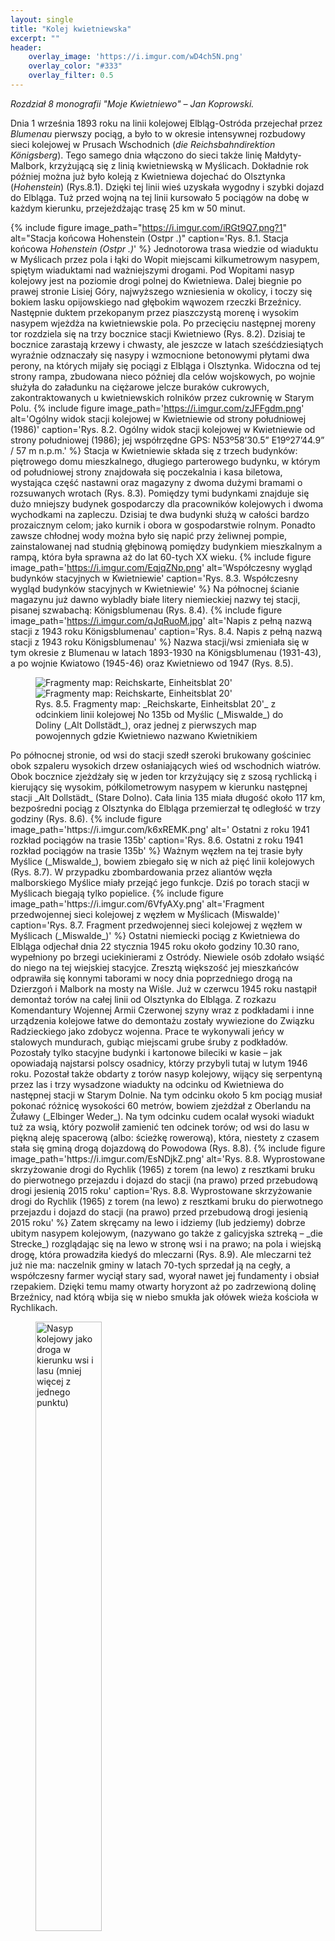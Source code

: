 ```yaml
---
layout: single
title: "Kolej kwietniewska"
excerpt: ""
header:
    overlay_image: 'https://i.imgur.com/wD4ch5N.png'
    overlay_color: "#333"
    overlay_filter: 0.5
---
```


*Rozdział 8 monografii "Moje Kwietniewo" – Jan Koprowski.*

Dnia 1 września 1893 roku na linii kolejowej Elbląg-Ostróda przejechał przez _Blumenau_ pierwszy pociąg, a było to w okresie intensywnej rozbudowy sieci kolejowej w Prusach Wschodnich (_die Reichsbahndirektion Königsberg_). Tego samego dnia włączono do sieci także linię Małdyty-Malbork, krzyżującą się z linią kwietniewską w Myślicach. Dokładnie rok później można już było koleją z Kwietniewa dojechać do Olsztynka (_Hohenstein_) (Rys.8.1). Dzięki tej linii wieś uzyskała wygodny i szybki dojazd do Elbląga. Tuż przed wojną na tej linii kursowało 5 pociągów na dobę w każdym kierunku, przejeżdżając trasę 25 km w 50 minut.

{% include figure
    image_path="https://i.imgur.com/iRGt9Q7.png?1"
    alt="Stacja końcowa Hohenstein (Ostpr .)"
    caption='Rys. 8.1. Stacja końcowa _Hohenstein (Ostpr .)_'
%}
Jednotorowa trasa wiedzie od wiaduktu w Myślicach przez pola i łąki do Wopit miejscami kilkumetrowym nasypem, spiętym wiaduktami nad ważniejszymi drogami. Pod Wopitami nasyp kolejowy jest na poziomie drogi polnej do Kwietniewa. Dalej biegnie po prawej stronie Lisiej Góry, najwyższego wzniesienia w okolicy, i toczy się bokiem lasku opijowskiego nad głębokim wąwozem rzeczki Brzeźnicy. Następnie duktem przekopanym przez piaszczystą morenę i wysokim nasypem wjeżdża na kwietniewskie pola. Po przecięciu następnej moreny tor rozdziela się na trzy bocznice stacji Kwietniewo (Rys. 8.2). Dzisiaj te bocznice zarastają krzewy i chwasty, ale jeszcze w latach sześćdziesiątych wyraźnie odznaczały się nasypy i wzmocnione betonowymi płytami dwa perony, na których mijały się pociągi z Elbląga i Olsztynka. Widoczna od tej strony rampa, zbudowana nieco później dla celów wojskowych, po wojnie służyła do załadunku na ciężarowe jelcze buraków cukrowych, zakontraktowanych u kwietniewskich rolników przez cukrownię w Starym Polu.
{% include figure
    image_path='https://i.imgur.com/zJFFgdm.png'
    alt='Ogólny widok stacji kolejowej w Kwietniewie od strony południowej (1986)'
    caption='Rys. 8.2. Ogólny widok stacji kolejowej w Kwietniewie od strony południowej (1986); jej współrzędne GPS: N53º58’30.5” E19º27’44.9” / 57 m n.p.m.'
%}
Stacja w Kwietniewie składa się z trzech budynków: piętrowego domu mieszkalnego, długiego parterowego budynku, w którym od południowej strony znajdowała się poczekalnia i kasa biletowa, wystająca część nastawni oraz magazyny z dwoma dużymi bramami o rozsuwanych wrotach (Rys. 8.3). Pomiędzy tymi budynkami znajduje się dużo mniejszy budynek gospodarczy dla pracowników kolejowych i dwoma wychodkami na zapleczu. Dzisiaj te dwa budynki służą w całości bardzo prozaicznym celom; jako kurnik i obora w gospodarstwie rolnym. Ponadto zawsze chłodnej wody można było się napić przy żeliwnej pompie, zainstalowanej nad studnią głębinową pomiędzy budynkiem mieszkalnym a rampą, która była sprawna aż do lat 60-tych XX wieku.
{% include figure
    image_path='https://i.imgur.com/EqjqZNp.png'
    alt='Współczesny wygląd budynków stacyjnych w Kwietniewie'
    caption='Rys. 8.3. Współczesny wygląd budynków stacyjnych w Kwietniewie'
%}
Na północnej ścianie magazynu już dawno wybladły białe litery niemieckiej nazwy tej stacji, pisanej szwabachą: Königsblumenau (Rys. 8.4).
{% include figure
    image_path='https://i.imgur.com/qJqRuoM.jpg'
    alt='Napis z pełną nazwą stacji z 1943 roku Königsblumenau'
    caption='Rys. 8.4. Napis z pełną nazwą stacji z 1943 roku Königsblumenau'
%}
Nazwa stacji/wsi zmieniała się w tym okresie z Blumenau w latach 1893-1930 na Königsblumenau (1931-43), a po wojnie Kwiatowo (1945-46) oraz Kwietniewo od 1947 (Rys. 8.5).
<figure>
    <div class="imagesContainer">
        <img
            src="https://i.imgur.com/A93jg6m.png"
            alt="Fragmenty map: Reichskarte, Einheitsblat 20'"
            style="flex: 2">
        <img
            src="https://i.imgur.com/QTECQxj.png"
            alt="Fragmenty map: Reichskarte, Einheitsblat 20'"
            style="flex: 1">
    </div>
  <figcaption><span markdown="1">Rys. 8.5. Fragmenty map: _Reichskarte, Einheitsblat 20'_ z odcinkiem linii kolejowej No 135b od Myślic (_Miswalde_) do Doliny (_Alt Dollstädt_), oraz jednej z pierwszych map powojennych gdzie Kwietniewo nazwano Kwietnikiem</span>
  </figcaption>
</figure>
Po północnej stronie, od wsi do stacji szedł szeroki brukowany gościniec obok szpaleru wysokich drzew osłaniających wieś od wschodnich wiatrów. Obok bocznice zjeżdżały się w jeden tor krzyżujący się z szosą rychlicką i kierujący się wysokim, półkilometrowym nasypem w kierunku następnej stacji _Alt Dollstädt_ (Stare Dolno). Cała linia 135 miała długość około 117 km, bezpośredni pociąg z Olsztynka do Elbląga przemierzał tę odległość w trzy godziny (Rys. 8.6).
{% include figure
    image_path='https://i.imgur.com/k6xREMK.png'
    alt=' Ostatni z roku 1941 rozkład pociągów na trasie 135b'
    caption='Rys. 8.6. Ostatni z roku 1941 rozkład pociągów na trasie 135b'
%}
Ważnym węzłem na tej trasie były Myślice (_Miswalde_), bowiem zbiegało się w nich aż pięć linii kolejowych (Rys. 8.7). W przypadku zbombardowania przez aliantów węzła malborskiego Myślice miały przejąć jego funkcje. Dziś po torach stacji w Myślicach biegają tylko popielice.
{% include figure
    image_path='https://i.imgur.com/6VfyAXy.png'
    alt='Fragment przedwojennej sieci kolejowej z węzłem w Myślicach (Miswalde)'
    caption='Rys. 8.7. Fragment przedwojennej sieci kolejowej z węzłem w Myślicach (_Miswalde_)'
%}
Ostatni niemiecki pociąg z Kwietniewa do Elbląga odjechał dnia 22 stycznia 1945 roku około godziny 10.30 rano, wypełniony po brzegi uciekinierami z Ostródy. Niewiele osób zdołało wsiąść do niego na tej wiejskiej stacyjce. Zresztą większość jej mieszkańców odprawiła się konnymi taborami w nocy dnia poprzedniego drogą na Dzierzgoń i Malbork na mosty na Wiśle. Już w czerwcu 1945 roku nastąpił demontaż torów na całej linii od Olsztynka do Elbląga. Z rozkazu Komendantury Wojennej Armii Czerwonej szyny wraz z podkładami i inne urządzenia kolejowe łatwe do demontażu zostały wywiezione do Związku Radzieckiego jako zdobycz wojenna. Prace te wykonywali jeńcy w stalowych mundurach, gubiąc miejscami grube śruby z podkładów. Pozostały tylko stacyjne budynki i kartonowe bileciki w kasie – jak opowiadają najstarsi polscy osadnicy, którzy przybyli tutaj w lutym 1946 roku. Pozostał także obdarty z torów nasyp kolejowy, wijący się serpentyną przez las i trzy wysadzone wiadukty na odcinku od Kwietniewa do następnej stacji w Starym Dolnie. Na tym odcinku około 5 km pociąg musiał pokonać różnicę wysokości 60 metrów, bowiem zjeżdżał z Oberlandu na Żuławy (_Elbinger Weder_). Na tym odcinku cudem ocalał wysoki wiadukt tuż za wsią, który pozwolił zamienić ten odcinek torów; od wsi do lasu w piękną aleję spacerową (albo: ścieżkę rowerową), która, niestety z czasem stała się gminą drogą dojazdową do Powodowa (Rys. 8.8).
{% include figure
    image_path='https://i.imgur.com/EsNDjkZ.png'
    alt='Rys. 8.8. Wyprostowane skrzyżowanie drogi do Rychlik (1965) z torem (na lewo) z resztkami bruku do pierwotnego przejazdu i dojazd do stacji (na prawo) przed przebudową drogi jesienią 2015 roku'
    caption='Rys. 8.8. Wyprostowane skrzyżowanie drogi do Rychlik (1965) z torem (na lewo) z resztkami bruku do pierwotnego przejazdu i dojazd do stacji (na prawo) przed przebudową drogi jesienią 2015 roku'
%}
Zatem skręcamy na lewo i idziemy (lub jedziemy) dobrze ubitym nasypem kolejowym, (nazywano go także z galicyjska sztreką – _die Strecke_) rozglądając się na lewo w stronę wsi i na prawo; na pola i wiejską drogę, która prowadziła kiedyś do mleczarni (Rys. 8.9). Ale mleczarni też już nie ma: naczelnik gminy w latach 70-tych sprzedał ją na cegły, a współczesny farmer wyciął stary sad, wyorał nawet jej fundamenty i obsiał rzepakiem. Dzięki temu mamy otwarty horyzont aż po zadrzewioną dolinę Brzeźnicy, nad którą wbija się w niebo smukła jak ołówek wieża kościoła w Rychlikach.
<figure>
  <div class="imagesContainer">
    <img
      src="https://i.imgur.com/2C2tRH0.png"
      alt="Nasyp kolejowy jako droga w kierunku wsi i lasu (mniej więcej z jednego punktu)"
      style="display: inline; width: 50%">
    <img
      src="https://i.imgur.com/opNxeSm.jpg"
      alt="Nasyp kolejowy jako droga w kierunku wsi i lasu (mniej więcej z jednego punktu)"
      style="display: inline; width: 50%">
  </div>
  <figcaption>Rys. 8.9. Nasyp kolejowy jako droga w kierunku wsi i lasu (mniej więcej z jednego punktu)</figcaption>
</figure>
 Jeszcze parę lat temu spacerując dalej nasypem letnią porą można było kosztować różne gatunki owoców na drzewach, które wyrosły na jego zboczach z ogryzków wyrzuconych przez okna pociągów pasażerów przemierzających przez Oberland. Miały smak jabłek z Saksonii, a gruszki były twarde jak granaty z Zagłębia Ruhry. Rosły tam też dzikie czereśnie, zwane też cześniami, i cierpkie tarniny. Niestety, padły pod piłami brygady byłych pracowników PGR-ów w ramach walki z bezrobociem na początku XXI wieku. Gdy ucichły piły, ucichł też szczebiot ptaków zamieszkujących te zarośla, a z żółtych pól rzepaku nie powracały już roje pszczół. Na początkowym odcinku tego spaceru trzeba uważać, aby nie spaść z wiaduktu, obrośniętego krzakami i pozbawionego wiele lat temu żelaznych barier (Rys. 8.10).
{% include figure
    image_path='https://i.imgur.com/c5vhCH4.jpg'
    alt='Rys. 8.9. Jedyny zachowany w całości wiadukt tuż za wsią wybudowany z klinkierowej, tolkmickiej cegły, z bocznym przepustem wodny'
    caption='Rys. 8.10. Jedyny zachowany w całości wiadukt tuż za wsią wybudowany z klinkierowej, tolkmickiej cegły, z bocznym przepustem wodny'
%}
Na tym odcinku nasyp stał się drogą gminną do dawnego przejazdu drogi cmentarnej (_aus Powuden_) przez tory. Dalej ma już znaczenie lokalne, można nią spacerować wysokimi nasypami i głębokimi duktami podziwiając ostatnie wzgórza Oberlandu (Rys. 8.11), a potem zagłębić się w wiekowy las pod Doliną – aż do pierwszego zerwanego wiaduktu w głębokim lesie.
<figure>
  <div class="imagesContainer">
    <img
      src="https://i.imgur.com/M8YAqJo.png"
      alt=" Tor w kierunku na Alt Dollstädt tuż przed wjazdem do lasu (zdjęcie z albumu K-R. Bohnhardta wykonane przez Ilse Kallien w 1941 roku i obecny jego wygląd w tym miejscu (2014)"
      style="max-width: 65%">
    <img
      src="https://i.imgur.com/HHrp5GY.jpg"
      alt="Tor w kierunku na Alt Dollstädt tuż przed wjazdem do lasu (zdjęcie z albumu K-R. Bohnhardta wykonane przez Ilse Kallien w 1941 roku i obecny jego wygląd w tym miejscu (2014)"
      style="max-width: 35%">
  </div>
  <figcaption>Rys. 8.11. Tor w kierunku na Alt Dollstädt tuż przed wjazdem do lasu (zdjęcie z albumu K-R. Bohnhardta wykonane przez Ilse Kallien w 1941 roku i obecny jego wygląd w tym miejscu (2014)</figcaption>
</figure>
Trochę dalej to już tylko las wiekowy, nieco przetrzebiony tuż zaraz za tym miejscem; za wyrębami trzeba nieco zboczyć na lewo, aby leśnym duktem przejść „pod” pierwszym mostem, albo znowu wspiąć się za nim na nasyp – aż do drugiego mostu (Rys.8.12).
<figure>
  <div class="imagesContainer">
    <img
      src="https://i.imgur.com/rC47b2P.png"
      alt='Leśne wiadukty: pierwszy i drugi od Kwietniewa – wysadzone przez radzieckich saperów do zwinięciu torów (tak dla wprawy), jeszcze w roku 2000 wisiały na nich stalowe kratownice, po których przechodziliśmy na drugą stronę mostu – także zwinięte, ale już przez współczesnych złomiarzy'
      style="max-width: 50%">
    <img
      src="https://i.imgur.com/BtfmHOa.jpg"
      alt='Leśne wiadukty: pierwszy i drugi od Kwietniewa – wysadzone przez radzieckich saperów do zwinięciu torów (tak dla wprawy), jeszcze w roku 2000 wisiały na nich stalowe kratownice, po których przechodziliśmy na drugą stronę mostu – także zwinięte, ale już przez współczesnych złomiarzy'
      style="max-width: 50%">
  </div>
  <figcaption>Rys. 8.12. Leśne wiadukty: pierwszy i drugi od Kwietniewa – wysadzone przez radzieckich saperów do zwinięciu torów (tak dla wprawy), jeszcze w roku 2000 wisiały na nich stalowe kratownice, po których przechodziliśmy na drugą stronę mostu – także zwinięte, ale już przez współczesnych złomiarzy</figcaption>
</figure>
Idąc dalej wysokim nasypem nie zauważymy, jak wije się on wśród wzniesień i zapuszczonych stawów leśnych. Warto natomiast uważnie patrzeć na lewo, bo w głębokiej dolinie wciąż bije źródełko z żelazistą wodą (Rys. 8.13). Zza poprzednich gospodarzy tego lasu było ono pięknie ogrodzone, a nawet początkiem wodociągu, którym płynęła woda do pałacu na Dolinie.
<figure>
  <div class="imagesContainer">
    <img
      src="https://i.imgur.com/m5xxT5E.png"
      alt='Leśne źródełko żelaźnianki'
      style="max-width: 50%">
    <img
      src="https://i.imgur.com/WFDzx9D.jpg"
      alt='Leśne źródełko żelaźnianki obecnie'
      style="max-width: 50%">
  </div>
  <figcaption>Rys. 8.13. Leśne źródełko żelaźnianki oraz koniec kolejowej ścieżki rowerowej na ostatnim moście</figcaption>
</figure>
Obecnie ze źródełka niewiele zostało; tylko okrągła płyta z piaskowca z otworem w środku, przez który wciąż leniwie przelewa się zimna woda. Jeżeli zaciśniemy otwór choćby pięścią, to strumień nabiera ciśnienia i unosi się na kilkanaście centymetrów nad płytę; można się wtedy nachylić i skosztować orzeźwiającej "żelaźnianki". Woda dalej spływa w dół w kierunku przepustu pod nasypem kolejowym, tworząc rudawy osad na trawie porastającej płaską dolinkę po drugiej stronie nasypu. Prawdopodobnie dzięki obecności tego źródełka przedwojenni mieszkańcy Kwietniewa i Doliny na najbliższym wzgórzu porośniętym wiekowymi bukami urządzili miejsce na biwak. Wystarczy wspiąć się z widocznej leśnej dróżki na dość strome wzgórze, aby znaleźć się na splantowanym jego szczycie, gdzie znajdziemy betonowe palenisko, z wnęką na kocioł, otoczone murkiem z kamieni, a parę kroków dalej pełnowymiarowe boisko do gry w siatkówkę. Zejście ze wzgórza w kierunku północnym jest bardziej łagodne; ścieżką dochodzimy do nasypu kolejowego, nieco poszerzonego, bowiem w tym miejscu zatrzymywały krótkie składy kolejowe, którymi dojeżdżała młodzież blumenauerska z HJ na niedzielne pikniki. Miejsce to było także celem naszych wypraw harcerskich w latach sześćdziesiątych XX wieku; na wodzie ze źródełka gotowaliśmy potrawy i piliśmy herbatę podczas majówki w 1961 roku. Jeżeli pokonamy przeszkodę jaką jest zerwany drugi most, to znowu wyjdziemy na udeptany nasyp, a nim po chwili na otwartą przestrzeń – aż do resztek ostatniego mostu w Starym Dolnie nad polną drogą do Powodowa. Dalej nie ma już nasypu – tylko buraczane pola (Rys. 8.14).
{% include figure
    image_path='https://i.imgur.com/nv1vYbX.png'
    alt='Stare Dolno - koniec kolejowej ścieżki rowerowej na ostatnim moście'
    caption='Rys. 8.14. . Stare Dolno - koniec kolejowej ścieżki rowerowej na ostatnim moście'
%}
Niestety, przemija epoka kolei żelaznych, być może nie dotrwałaby też i ta linia do naszych czasów. Jednakże towarzystwa miłośników kolei starają się dokumentować każdy jej odcinek. Także o tej linii, No 135b, można znaleźć wiele informacji w Internecie – albo na współczesnej mapie (Rys. 8.16). Pociąg ze stacji _Alt-Dollstädt_ już dawno odjechał _Richtung Elbing_. (Rys. 8.15).
{% include figure
    image_path='https://i.imgur.com/wD4ch5N.png'
    alt='Ostatnie pozdrowienie ze Starego Dolna'
    caption='Rys. 8.15. Ostatnie pozdrowienie ze Starego Dolna'
%}
W wielu miejscowościach stare nasypy, bez szyn, są zamieniane w ścieżki rowerowe, które służą jako szlaki turystyczne. Tak zagospodarowano linię No 132b (patrz Rys. 8.7) - od Myślic do Prabut, gdzie zachowały się żelazne kratownice; w tym celu mieszkańcy wsi Wartule ułożyli na nich solidne belkowanie z barierkami, po którym można bezpiecznie przejechać rowerem. Natomiast kratownice z naszych mostów już dawno przetopiono w chińskich hutach.
{% include figure
    image_path='https://i.imgur.com/wcUzrqO.png'
    alt='Kwietniewo i okolice – mapa współczesna'
    caption='Rys. 8.16. Kwietniewo i okolice – mapa współczesna'
%}
